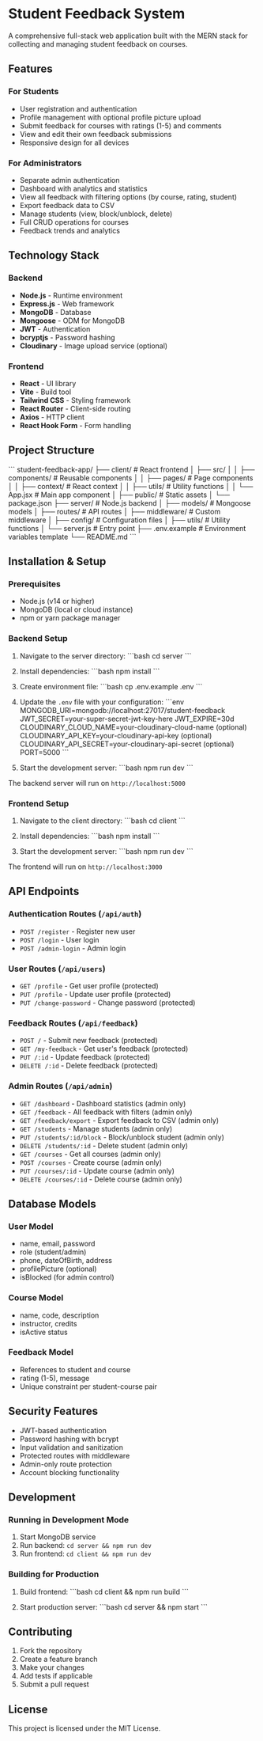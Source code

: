 # Student Feedback System

A comprehensive full-stack web application built with the MERN stack for collecting and managing student feedback on courses.

## Features

### For Students
- User registration and authentication
- Profile management with optional profile picture upload
- Submit feedback for courses with ratings (1-5) and comments
- View and edit their own feedback submissions
- Responsive design for all devices

### For Administrators
- Separate admin authentication
- Dashboard with analytics and statistics
- View all feedback with filtering options (by course, rating, student)
- Export feedback data to CSV
- Manage students (view, block/unblock, delete)
- Full CRUD operations for courses
- Feedback trends and analytics

## Technology Stack

### Backend
- **Node.js** - Runtime environment
- **Express.js** - Web framework
- **MongoDB** - Database
- **Mongoose** - ODM for MongoDB
- **JWT** - Authentication
- **bcryptjs** - Password hashing
- **Cloudinary** - Image upload service (optional)

### Frontend
- **React** - UI library
- **Vite** - Build tool
- **Tailwind CSS** - Styling framework
- **React Router** - Client-side routing
- **Axios** - HTTP client
- **React Hook Form** - Form handling

## Project Structure

\`\`\`
student-feedback-app/
├── client/                 # React frontend
│   ├── src/
│   │   ├── components/     # Reusable components
│   │   ├── pages/         # Page components
│   │   ├── context/       # React context
│   │   ├── utils/         # Utility functions
│   │   └── App.jsx        # Main app component
│   ├── public/            # Static assets
│   └── package.json
├── server/                # Node.js backend
│   ├── models/           # Mongoose models
│   ├── routes/           # API routes
│   ├── middleware/       # Custom middleware
│   ├── config/           # Configuration files
│   ├── utils/            # Utility functions
│   └── server.js         # Entry point
├── .env.example          # Environment variables template
└── README.md
\`\`\`

## Installation & Setup

### Prerequisites
- Node.js (v14 or higher)
- MongoDB (local or cloud instance)
- npm or yarn package manager

### Backend Setup

1. Navigate to the server directory:
\`\`\`bash
cd server
\`\`\`

2. Install dependencies:
\`\`\`bash
npm install
\`\`\`

3. Create environment file:
\`\`\`bash
cp .env.example .env
\`\`\`

4. Update the `.env` file with your configuration:
\`\`\`env
MONGODB_URI=mongodb://localhost:27017/student-feedback
JWT_SECRET=your-super-secret-jwt-key-here
JWT_EXPIRE=30d
CLOUDINARY_CLOUD_NAME=your-cloudinary-cloud-name (optional)
CLOUDINARY_API_KEY=your-cloudinary-api-key (optional)
CLOUDINARY_API_SECRET=your-cloudinary-api-secret (optional)
PORT=5000
\`\`\`

5. Start the development server:
\`\`\`bash
npm run dev
\`\`\`

The backend server will run on `http://localhost:5000`

### Frontend Setup

1. Navigate to the client directory:
\`\`\`bash
cd client
\`\`\`

2. Install dependencies:
\`\`\`bash
npm install
\`\`\`

3. Start the development server:
\`\`\`bash
npm run dev
\`\`\`

The frontend will run on `http://localhost:3000`

## API Endpoints

### Authentication Routes (`/api/auth`)
- `POST /register` - Register new user
- `POST /login` - User login
- `POST /admin-login` - Admin login

### User Routes (`/api/users`)
- `GET /profile` - Get user profile (protected)
- `PUT /profile` - Update user profile (protected)
- `PUT /change-password` - Change password (protected)

### Feedback Routes (`/api/feedback`)
- `POST /` - Submit new feedback (protected)
- `GET /my-feedback` - Get user's feedback (protected)
- `PUT /:id` - Update feedback (protected)
- `DELETE /:id` - Delete feedback (protected)

### Admin Routes (`/api/admin`)
- `GET /dashboard` - Dashboard statistics (admin only)
- `GET /feedback` - All feedback with filters (admin only)
- `GET /feedback/export` - Export feedback to CSV (admin only)
- `GET /students` - Manage students (admin only)
- `PUT /students/:id/block` - Block/unblock student (admin only)
- `DELETE /students/:id` - Delete student (admin only)
- `GET /courses` - Get all courses (admin only)
- `POST /courses` - Create course (admin only)
- `PUT /courses/:id` - Update course (admin only)
- `DELETE /courses/:id` - Delete course (admin only)

## Database Models

### User Model
- name, email, password
- role (student/admin)
- phone, dateOfBirth, address
- profilePicture (optional)
- isBlocked (for admin control)

### Course Model
- name, code, description
- instructor, credits
- isActive status

### Feedback Model
- References to student and course
- rating (1-5), message
- Unique constraint per student-course pair

## Security Features

- JWT-based authentication
- Password hashing with bcrypt
- Input validation and sanitization
- Protected routes with middleware
- Admin-only route protection
- Account blocking functionality

## Development

### Running in Development Mode

1. Start MongoDB service
2. Run backend: `cd server && npm run dev`
3. Run frontend: `cd client && npm run dev`

### Building for Production

1. Build frontend:
\`\`\`bash
cd client && npm run build
\`\`\`

2. Start production server:
\`\`\`bash
cd server && npm start
\`\`\`

## Contributing

1. Fork the repository
2. Create a feature branch
3. Make your changes
4. Add tests if applicable
5. Submit a pull request

## License

This project is licensed under the MIT License.
